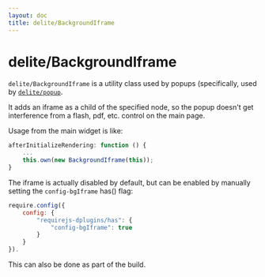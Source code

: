 ```yaml
---
layout: doc
title: delite/BackgroundIframe
---
```


# delite/BackgroundIframe

`delite/BackgroundIframe` is a utility class used by popups (specifically, used by [`delite/popup`](popup.md).

It adds an iframe as a child of the specified node, so the popup doesn't get interference from
a flash, pdf, etc. control on the main page.

Usage from the main widget is like:

```js
afterInitializeRendering: function () {
	...
	this.own(new BackgroundIframe(this));
}
```

The iframe is actually disabled by default, but can be enabled by manually setting the `config-bgIframe` has()
flag:

```js
require.config({
	config: {
		"requirejs-dplugins/has": {
			"config-bgIframe": true
		}
	}
}).
```

This can also be done as part of the build.